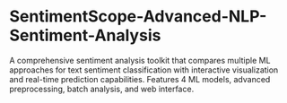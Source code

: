 # SentimentScope-Advanced-NLP-Sentiment-Analysis
A comprehensive sentiment analysis toolkit that compares multiple ML approaches for text sentiment classification with interactive visualization and real-time prediction capabilities. Features 4 ML models, advanced preprocessing, batch analysis, and web interface.
